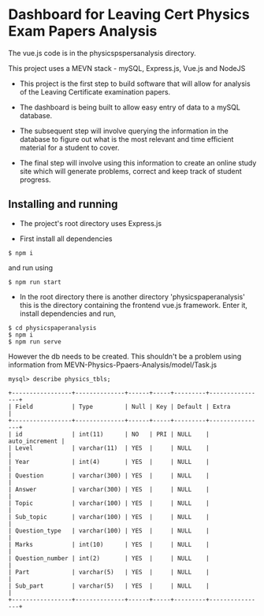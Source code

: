 # Dashboard for Leaving Cert Physics Exam Papers Analysis

The vue.js code is in the physicspspersanalysis directory.

This project uses a MEVN stack - mySQL, Express.js, Vue.js and NodeJS

* This project is the first step to build software that will allow for analysis of the Leaving Certificate examination papers.

* The dashboard is being built to allow easy entry of data to a mySQL database.

* The subsequent step will involve querying the information in the database to figure out what is the most relevant and time efficient material for a student to cover.

* The final step will involve using this information to create an online study site which will generate problems, correct and keep track of student progress.

## Installing and running

* The project's root directory uses Express.js

* First install all dependencies

```
$ npm i
```

and run using

```
$ npm run start
```

* In the root directory there is another directory 'physicspaperanalysis' this is the directory containing the frontend vue.js framework. Enter it, install dependencies and run,

```
$ cd physicspaperanalysis
$ npm i
$ npm run serve
```

However the db needs to be created. This shouldn't be a problem using information from MEVN-Physics-Ppaers-Analysis/model/Task.js

```
mysql> describe physics_tbls;
```

```
+-----------------+--------------+------+-----+---------+----------------+
| Field           | Type         | Null | Key | Default | Extra          |
+-----------------+--------------+------+-----+---------+----------------+
| id              | int(11)      | NO   | PRI | NULL    | auto_increment |
| Level           | varchar(11)  | YES  |     | NULL    |                |
| Year            | int(4)       | YES  |     | NULL    |                |
| Question        | varchar(300) | YES  |     | NULL    |                |
| Answer          | varchar(300) | YES  |     | NULL    |                |
| Topic           | varchar(100) | YES  |     | NULL    |                |
| Sub_topic       | varchar(100) | YES  |     | NULL    |                |
| Question_type   | varchar(100) | YES  |     | NULL    |                |
| Marks           | int(10)      | YES  |     | NULL    |                |
| Question_number | int(2)       | YES  |     | NULL    |                |
| Part            | varchar(5)   | YES  |     | NULL    |                |
| Sub_part        | varchar(5)   | YES  |     | NULL    |                |
+-----------------+--------------+------+-----+---------+----------------+
```

